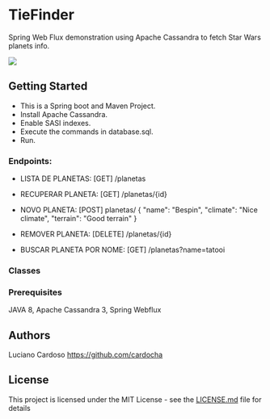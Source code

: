# TieFinder
Spring Web Flux demonstration using Apache Cassandra to fetch Star Wars planets info.   

![](red_saber.gif)


## Getting Started
* This is a Spring boot and Maven Project.
* Install Apache Cassandra.
* Enable SASI indexes.
* Execute the commands in database.sql.
* Run.

### Endpoints:
* LISTA DE PLANETAS: [GET]  /planetas

* RECUPERAR PLANETA: [GET] /planetas/{id}

* NOVO PLANETA: [POST] planetas/
{
    "name": "Bespin",
    "climate": "Nice climate",
    "terrain": "Good terrain"
}

* REMOVER PLANETA: [DELETE] /planetas/{id}

* BUSCAR PLANETA POR NOME: [GET] /planetas?name=tatooi

### Classes


### Prerequisites

JAVA 8, Apache Cassandra 3, Spring Webflux

## Authors

Luciano Cardoso https://github.com/cardocha

## License

This project is licensed under the MIT License - see the [LICENSE.md](LICENSE.md) file for details

